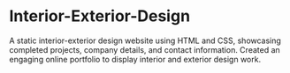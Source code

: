 # Interior-Exterior-Design
A static interior-exterior design website using HTML and CSS, showcasing completed projects, company details, and contact information. Created an engaging online portfolio to display interior and exterior design work.
